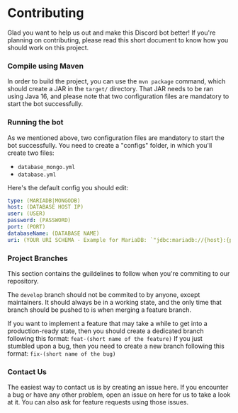 # Contributing
Glad you want to help us out and make this Discord bot better! If you're planning on contributing, please read this short document to know how you should work on this project.

### Compile using Maven
In order to build the project, you can use the `mvn package` command, which should create a JAR in the `target/` directory.
That JAR needs to be ran using Java 16, and please note that two configuration files are mandatory to start the bot successfully.

### Running the bot
As we mentioned above, two configuration files are mandatory to start the bot successfully.
You need to create a "configs" folder, in which you'll create two files:
- `database_mongo.yml`
- `database.yml`

Here's the default config you should edit:
```yml
type: (MARIADB|MONGODB)
host: (DATABASE HOST IP)
user: (USER)
password: (PASSWORD)
port: (PORT)
databaseName: (DATABASE NAME)
uri: (YOUR URI SCHEMA - Example for MariaDB: `"jdbc:mariadb://{host}:{port}/{databaseName}"`)
```

### Project Branches
This section contains the guildelines to follow when you're commiting to our repository.

The `develop` branch should not be commited to by anyone, except maintainers.
It should always be in a working state, and the only time that branch should be pushed to is when merging a feature branch.

If you want to implement a feature that may take a while to get into a production-ready state, then you should create a dedicated branch following this format: `feat-(short name of the feature)`
If you just stumbled upon a bug, then you need to create a new branch following this format: `fix-(short name of the bug)`

### Contact Us
The easiest way to contact us is by creating an issue here. If you encounter a
bug or have any other problem, open an issue on here for us to take a look at it.
You can also ask for feature requests using those issues.
